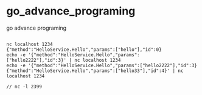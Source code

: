 # go_advance_programing
go advance programing


```shell

nc localhost 1234
{"method":"HelloService.Hello","params":["hello"],"id":0}
echo -e '{"method":"HelloService.Hello","params":["hello2222"],"id":3}' | nc localhost 1234
echo -e '{"method":"HelloService.Hello","params":["hello2222"],"id":3}{"method":"HelloService.Hello","params":["hello33"],"id":4}' | nc localhost 1234

// nc -l 2399
```